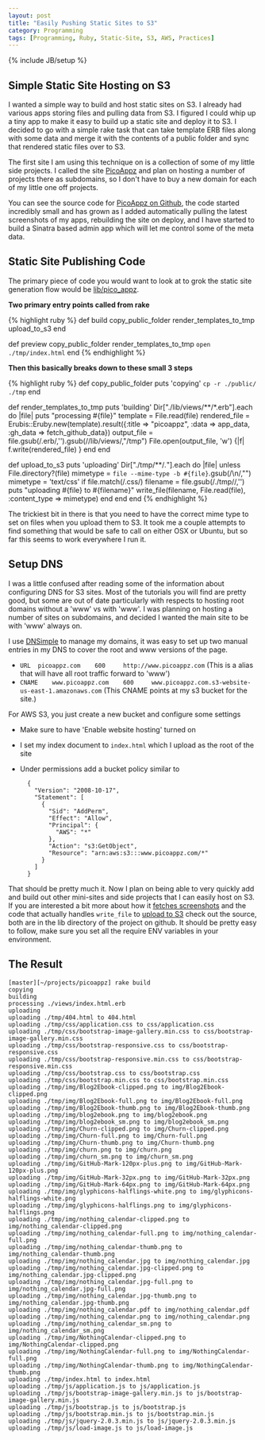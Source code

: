 ```yaml
---
layout: post
title: "Easily Pushing Static Sites to S3"
category: Programming
tags: [Programming, Ruby, Static-Site, S3, AWS, Practices]
---
```

{% include JB/setup %}

## Simple Static Site Hosting on S3

I wanted a simple way to build and host static sites on S3. I already had various apps storing files and pulling data from S3. I figured I could whip up a tiny app to make it easy to build up a static site and deploy it to S3. I decided to go with a simple rake task that can take template ERB files along with some data and merge it with the contents of a public folder and sync that rendered static files over to S3.

The first site I am using this technique on is a collection of some of my little side projects. I called the site [PicoAppz](http://www.picoappz.com/) and plan on hosting a number of projects there as subdomains, so I don't have to buy a new domain for each of my little one off projects.

You can see the source code for [PicoAppz on Github](https://github.com/danmayer/picoappz), the code started incredibly small and has grown as I added automatically pulling the latest screenshots of my apps, rebuilding the site on deploy, and I have started to build a Sinatra based admin app which will let me control some of the meta data.

## Static Site Publishing Code

The primary piece of code you would want to look at to grok the static site generation flow would be [lib/pico_appz](https://github.com/danmayer/picoappz/blob/master/lib/pico_appz.rb).

__Two primary entry points called from rake__


{% highlight ruby %}
  def build
    copy_public_folder
    render_templates_to_tmp
    upload_to_s3
  end

  def preview
    copy_public_folder
    render_templates_to_tmp
    `open ./tmp/index.html`
  end
{% endhighlight %}


__Then this basically breaks down to these small 3 steps__

{% highlight ruby %}
  def copy_public_folder
    puts 'copying'
    `cp -r ./public/ ./tmp`
  end

  def render_templates_to_tmp
    puts 'building'
    Dir["./lib/views/**/*.erb"].each do |file|
      puts "processing #{file}"
      template = File.read(file)
      rendered_file = Erubis::Eruby.new(template).result({:title => "picoappz", :data => app_data, :gh_data => fetch_github_data})
      output_file = file.gsub(/\.erb/,'').gsub(/\/lib\/views/,"/tmp")
      File.open(output_file, 'w') {|f| f.write(rendered_file) }
    end
  end

  def upload_to_s3
    puts 'uploading'
    Dir["./tmp/**/*.*"].each do |file|
      unless File.directory?(file)
        mimetype = `file --mime-type -b #{file}`.gsub(/\n/,"")
        mimetype = 'text/css' if file.match(/\.css/)
        filename = file.gsub(/\.\/tmp\//,'')
        puts "uploading #{file} to #{filename}"
        write_file(filename, File.read(file), :content_type => mimetype)
      end
    end
  end
{% endhighlight %}

The trickiest bit in there is that you need to have the correct mime type to set on files when you upload them to S3. It took me a couple attempts to find something that would be safe to call on either OSX or Ubuntu, but so far this seems to work everywhere I run it.

## Setup DNS

I was a little confused after reading some of the information about configuring DNS for S3 sites. Most of the tutorials you will find are pretty good, but some are out of date particularly with respects to hosting root domains without a 'www' vs with 'www'. I was planning on hosting a number of sites on subdomains, and decided I wanted the main site to be with 'www' always on. 

I use [DNSimple](https://dnsimple.com) to manage my domains, it was easy to set up two manual entries in my DNS to cover the root and www versions of the page.

* `URL	picoappz.com	600		http://www.picoappz.com` (This is a alias that will have all root traffic forward to 'www')
* `CNAME	www.picoappz.com	600		www.picoappz.com.s3-website-us-east-1.amazonaws.com` (This CNAME points at my s3 bucket for the site.)

 
For AWS S3, you just create a new bucket and configure some settings

* Make sure to have 'Enable website hosting' turned on
* I set my index document to `index.html` which I upload as the root of the site
* Under permissions add a bucket policy similar to


        {
	      "Version": "2008-10-17",
	      "Statement": [
		    {
			  "Sid": "AddPerm",
			  "Effect": "Allow",
			  "Principal": {
				"AWS": "*"
			  },
			  "Action": "s3:GetObject",
			  "Resource": "arn:aws:s3:::www.picoappz.com/*"
		    }
          ]
        }
        
  
That should be pretty much it. Now I plan on being able to very quickly add and build out other mini-sites and side projects that I can easily host on S3. If you are interested a bit more about how it [fetches screenshots](https://github.com/danmayer/picoappz/blob/master/lib/grabzit.rb) and the code that actually handles `write_file` to [upload to S3](https://github.com/danmayer/picoappz/blob/master/lib/server-files.rb) check out the source, both are in the lib directory of the project on github. It should be pretty easy to follow, make sure you set all the require ENV variables in your environment.

## The Result

    [master][~/projects/picoappz] rake build
    copying
    building
    processing ./views/index.html.erb
    uploading
    uploading ./tmp/404.html to 404.html
    uploading ./tmp/css/application.css to css/application.css
    uploading ./tmp/css/bootstrap-image-gallery.min.css to css/bootstrap-image-gallery.min.css
    uploading ./tmp/css/bootstrap-responsive.css to css/bootstrap-responsive.css
    uploading ./tmp/css/bootstrap-responsive.min.css to css/bootstrap-responsive.min.css
    uploading ./tmp/css/bootstrap.css to css/bootstrap.css
    uploading ./tmp/css/bootstrap.min.css to css/bootstrap.min.css
    uploading ./tmp/img/Blog2Ebook-clipped.png to img/Blog2Ebook-clipped.png
    uploading ./tmp/img/Blog2Ebook-full.png to img/Blog2Ebook-full.png
    uploading ./tmp/img/Blog2Ebook-thumb.png to img/Blog2Ebook-thumb.png
    uploading ./tmp/img/blog2ebook.png to img/blog2ebook.png
    uploading ./tmp/img/blog2ebook_sm.png to img/blog2ebook_sm.png
    uploading ./tmp/img/Churn-clipped.png to img/Churn-clipped.png
    uploading ./tmp/img/Churn-full.png to img/Churn-full.png
    uploading ./tmp/img/Churn-thumb.png to img/Churn-thumb.png
    uploading ./tmp/img/churn.png to img/churn.png
    uploading ./tmp/img/churn_sm.png to img/churn_sm.png
    uploading ./tmp/img/GitHub-Mark-120px-plus.png to img/GitHub-Mark-120px-plus.png
    uploading ./tmp/img/GitHub-Mark-32px.png to img/GitHub-Mark-32px.png
    uploading ./tmp/img/GitHub-Mark-64px.png to img/GitHub-Mark-64px.png
    uploading ./tmp/img/glyphicons-halflings-white.png to img/glyphicons-halflings-white.png
    uploading ./tmp/img/glyphicons-halflings.png to img/glyphicons-halflings.png
    uploading ./tmp/img/nothing_calendar-clipped.png to img/nothing_calendar-clipped.png
    uploading ./tmp/img/nothing_calendar-full.png to img/nothing_calendar-full.png
    uploading ./tmp/img/nothing_calendar-thumb.png to img/nothing_calendar-thumb.png
    uploading ./tmp/img/nothing_calendar.jpg to img/nothing_calendar.jpg
    uploading ./tmp/img/nothing_calendar.jpg-clipped.png to img/nothing_calendar.jpg-clipped.png
    uploading ./tmp/img/nothing_calendar.jpg-full.png to img/nothing_calendar.jpg-full.png
    uploading ./tmp/img/nothing_calendar.jpg-thumb.png to img/nothing_calendar.jpg-thumb.png
    uploading ./tmp/img/nothing_calendar.pdf to img/nothing_calendar.pdf
    uploading ./tmp/img/nothing_calendar.png to img/nothing_calendar.png
    uploading ./tmp/img/nothing_calendar_sm.png to img/nothing_calendar_sm.png
    uploading ./tmp/img/NothingCalendar-clipped.png to img/NothingCalendar-clipped.png
    uploading ./tmp/img/NothingCalendar-full.png to img/NothingCalendar-full.png
    uploading ./tmp/img/NothingCalendar-thumb.png to img/NothingCalendar-thumb.png
    uploading ./tmp/index.html to index.html
    uploading ./tmp/js/application.js to js/application.js
    uploading ./tmp/js/bootstrap-image-gallery.min.js to js/bootstrap-image-gallery.min.js
    uploading ./tmp/js/bootstrap.js to js/bootstrap.js
    uploading ./tmp/js/bootstrap.min.js to js/bootstrap.min.js
    uploading ./tmp/js/jquery-2.0.3.min.js to js/jquery-2.0.3.min.js
    uploading ./tmp/js/load-image.js to js/load-image.js